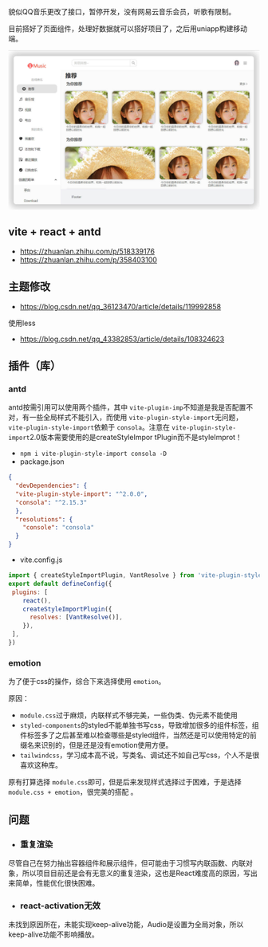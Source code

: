 貌似QQ音乐更改了接口，暂停开发，没有网易云音乐会员，听歌有限制。

目前搭好了页面组件，处理好数据就可以搭好项目了，之后用uniapp构建移动端。

![IMG-20220802-182359](README.assets/IMG-20220802-182359.jpg)

## vite + react + antd

- https://zhuanlan.zhihu.com/p/518339176
- https://zhuanlan.zhihu.com/p/358403100

## 主题修改

- https://blog.csdn.net/qq_36123470/article/details/119992858

使用less

- https://blog.csdn.net/qq_43382853/article/details/108324623

## 插件（库）

### antd

antd按需引用可以使用两个插件，其中 `vite-plugin-imp`不知道是我是否配置不对，有一些全局样式不能引入，而使用 `vite-plugin-style-import`无问题，`vite-plugin-style-import`依赖于 `consola`。注意在 `vite-plugin-style-import`2.0版本需要使用的是createStyleImpor	tPlugin而不是styleImprot！

- `npm i vite-plugin-style-import consola -D`
- package.json

```json
{
  "devDependencies": {
  "vite-plugin-style-import": "^2.0.0",
  "consola": "^2.15.3"
  },
  "resolutions": {
    "console": "consola"
  }
}
```

- vite.config.js

```js
import { createStyleImportPlugin, VantResolve } from 'vite-plugin-style-import';
export default defineConfig({
 plugins: [
    react(),
    createStyleImportPlugin({
      resolves: [VantResolve()],
    }),
 ],
})
```

### emotion

为了便于css的操作，综合下来选择使用 `emotion`。

原因：

- `module.css`过于麻烦，内联样式不够完美，一些伪类、伪元素不能使用
- `styled-components`的styled不能单独书写css，导致增加很多的组件标签，组件标签多了之后甚至难以检查哪些是styled组件，当然还是可以使用特定的前缀名来识别的，但是还是没有emotion使用方便。
- `tailwindcss`，学习成本高不说，写类名、调试还不如自己写css，个人不是很喜欢这种库。

原有打算选择 `module.css`即可，但是后来发现样式选择过于困难，于是选择 `module.css + emotion`，很完美的搭配 。

## 问题

- ### 重复渲染

尽管自己在努力抽出容器组件和展示组件，但可能由于习惯写内联函数、内联对象，所以项目目前还是会有无意义的重复渲染，这也是React难度高的原因，写出来简单，性能优化很快困难。

- ### react-activation无效

未找到原因所在，未能实现keep-alive功能，Audio是设置为全局对象，所以keep-alive功能不影响播放。
